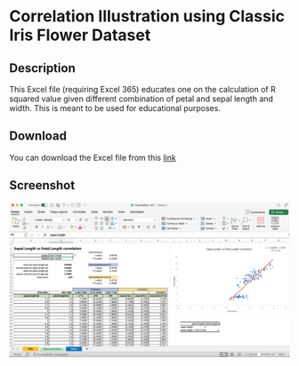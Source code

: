# Correlation Illustration using Classic Iris Flower Dataset
## Description

This Excel file (requiring Excel 365) educates one on the calculation of R squared value given different combination of petal and sepal length and width. This is meant to be used for educational purposes.

## Download
You can download the Excel file from this [link](https://github.com/washingtonalto/exceldashboards/blob/master/Statistics/Correlation/Correlation%20v01.xlsx)

## Screenshot
![screenshot on Correlation on Iris Flower Dataset](screenshots/Correlation.png)